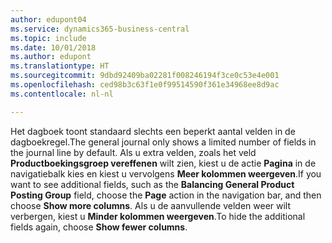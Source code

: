 ```yaml
---
author: edupont04
ms.service: dynamics365-business-central
ms.topic: include
ms.date: 10/01/2018
ms.author: edupont
ms.translationtype: HT
ms.sourcegitcommit: 9dbd92409ba02281f008246194f3ce0c53e4e001
ms.openlocfilehash: ced98b3c63f1e0f99514590f361e34968ee8d9ac
ms.contentlocale: nl-nl

---
```

<span data-ttu-id="eae4f-101">Het dagboek toont standaard slechts een beperkt aantal velden in de dagboekregel.</span><span class="sxs-lookup"><span data-stu-id="eae4f-101">The general journal only shows a limited number of fields in the journal line by default.</span></span> <span data-ttu-id="eae4f-102">Als u extra velden, zoals het veld **Productboekingsgroep vereffenen** wilt zien, kiest u de actie **Pagina** in de navigatiebalk kies en kiest u vervolgens **Meer kolommen weergeven**.</span><span class="sxs-lookup"><span data-stu-id="eae4f-102">If you want to see additional fields, such as the **Balancing General Product Posting Group** field, choose the **Page** action in the navigation bar, and then choose **Show more columns**.</span></span> <span data-ttu-id="eae4f-103">Als u de aanvullende velden weer wilt verbergen, kiest u **Minder kolommen weergeven**.</span><span class="sxs-lookup"><span data-stu-id="eae4f-103">To hide the additional fields again, choose **Show fewer columns**.</span></span>  

